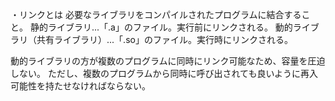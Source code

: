 ・リンクとは
必要なライブラリをコンパイルされたプログラムに結合すること。
静的ライブラリ...「.a」のファイル。実行前にリンクされる。
動的ライブラリ（共有ライブラリ）...「.so」のファイル。実行時にリンクされる。

動的ライブラリの方が複数のプログラムに同時にリンク可能なため、容量を圧迫しない。
ただし、複数のプログラムから同時に呼び出されても良いように再入可能性を持たせなければならない。

